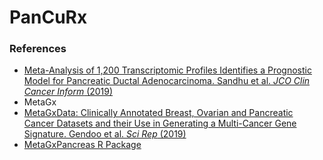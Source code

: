 # PanCuRx

### References
 * [Meta-Analysis of 1,200 Transcriptomic Profiles Identifies a Prognostic Model for Pancreatic Ductal Adenocarcinoma. Sandhu et al. _JCO Clin Cancer Inform_ (2019)](https://doi.org/10.1200/CCI.18.00102)
 * MetaGx
  * [MetaGxData: Clinically Annotated Breast, Ovarian and Pancreatic Cancer Datasets and their Use in Generating a Multi-Cancer Gene Signature. Gendoo et al. _Sci Rep_ (2019)](https://doi.org/10.1038/s41598-019-45165-4)
  * [MetaGxPancreas R Package](https://doi.org/doi:10.18129/B9.bioc.MetaGxPancreas)

